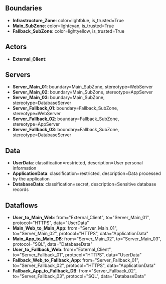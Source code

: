 ## Boundaries
- **Infrastructure_Zone**: color=lightblue, is_trusted=True
 - **Main_SubZone**: color=lightcyan, is_trusted=True
 - **Fallback_SubZone**: color=lightyellow, is_trusted=True

## Actors
- **External_Client**:

## Servers
- **Server_Main_01**: boundary=Main_SubZone, stereotype=WebServer
- **Server_Main_02**: boundary=Main_SubZone, stereotype=AppServer
- **Server_Main_03**: boundary=Main_SubZone, stereotype=DatabaseServer
- **Server_Fallback_01**: boundary=Fallback_SubZone, stereotype=WebServer
- **Server_Fallback_02**: boundary=Fallback_SubZone, stereotype=AppServer
- **Server_Fallback_03**: boundary=Fallback_SubZone, stereotype=DatabaseServer

## Data
- **UserData**: classification=restricted, description=User personal information
- **ApplicationData**: classification=restricted, description=Data processed by the application
- **DatabaseData**: classification=secret, description=Sensitive database records

## Dataflows
- **User_to_Main_Web**: from="External_Client", to="Server_Main_01", protocol="HTTPS", data="UserData"
- **Main_Web_to_Main_App**: from="Server_Main_01", to="Server_Main_02", protocol="HTTPS", data="ApplicationData"
- **Main_App_to_Main_DB**: from="Server_Main_02", to="Server_Main_03", protocol="SQL", data="DatabaseData"
- **User_to_Fallback_Web**: from="External_Client", to="Server_Fallback_01", protocol="HTTPS", data="UserData"
- **Fallback_Web_to_Fallback_App**: from="Server_Fallback_01", to="Server_Fallback_02", protocol="HTTPS", data="ApplicationData"
- **Fallback_App_to_Fallback_DB**: from="Server_Fallback_02", to="Server_Fallback_03", protocol="SQL", data="DatabaseData"